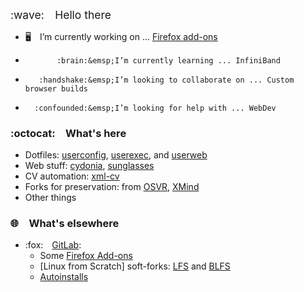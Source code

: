 <div style='font-size: 1.25em; line-height: 1.25'>:wave:&emsp;Hello there</div>

- :desktop_computer:&emsp;I’m currently working on ... [Firefox add-ons](https://addons.mozilla.org/en-US/firefox/user/14697448/)
-            :brain:&emsp;I’m currently learning ... InfiniBand
-        :handshake:&emsp;I’m looking to collaborate on ... Custom browser builds
-       :confounded:&emsp;I’m looking for help with ... WebDev

### :octocat:&emsp;What's here

- Dotfiles: [userconfig](https://github.com/bberberov/userconfig), [userexec](https://github.com/bberberov/userexec), and [userweb](https://github.com/bberberov/userweb)
- Web stuff: [cydonia](https://github.com/bberberov/cydonia), [sunglasses](https://github.com/bberberov/sunglasses)
- CV automation: [xml-cv](https://github.com/bberberov/xml-cv)
- Forks for preservation: from [OSVR](https://github.com/OSVR), [XMind](https://github.com/bberberov/xmind)
- Other things

### :globe_with_meridians:&emsp;What's elsewhere

- :fox:&emsp;[GitLab](https://gitlab.com/bberberov):
	- Some [Firefox Add-ons](https://gitlab.com/clu-os/firefox-add-ons)
	- [Linux from Scratch] soft-forks: [LFS](https://gitlab.com/clu-os/docs/lfs) and [BLFS](https://gitlab.com/clu-os/docs/blfs)
	- [Autoinstalls](https://gitlab.com/clu-os/3rd/autoinstalls)

<!--
- 💬 Ask me about ...
- 📫 How to reach me: ...
- 😄 Pronouns: ...
- ⚡ Fun fact: ...
-->
